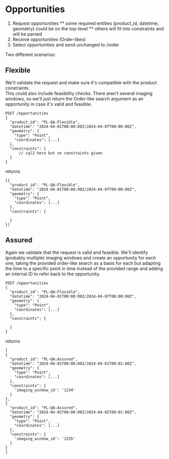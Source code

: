 # Opportunities

1. Request opportunities
** some required entities (product_id, datetime, geometry) could be on the top-level
** others will fit into constraints and will be parsed 
2. Receive opportunities (Order-likes)
3. Select opportunities and send unchanged to /order


Two different scenarios:

## Flexible
We'll validate the request and make sure it's compatible with the product constraints.  
This could also include feasibility checks. There aren't several imaging windows, 
so we'll just return the Order-like search argument as an opportunity in case 
it's valid and feasible.

```
POST /opportunities
{
  "product_id": "PL-QA:Flexible",
  "datetime": "2024-04-01T00:00:00Z/2024-04-07T00:00:00Z", 
  "geometry": {
    "type": "Point",
    "coordinates": [...]
  },
  "constraints": {
      // cql2 here but no constraints given
  }
}
```
returns
```
[{
  "product_id": "PL-QA:Flexible",
  "datetime": "2024-04-01T00:00:00Z/2024-04-07T00:00:00Z", 
  "geometry": {
    "type": "Point",
    "coordinates": [...]
  },
  "constraints": {
    
  }
}]
```

## Assured
Again we validate that the request is valid and feasible.
We'll identify (probably multiple) imaging windows and create an opportunity for each one,
taking the provided order-like search as a basis for each but adapting the time to a specific
point in time instead of the provided range and adding an internal ID to refer back to the
opportunity.

```
POST /opportunities
{
  "product_id": "PL-QA:Flexible",
  "datetime": "2024-04-01T00:00:00Z/2024-04-07T00:00:00Z", 
  "geometry": {
    "type": "Point",
    "coordinates": [...]
  },
  "constraints": {
    
  }
}
```
returns
```
[
{
  "product_id": "PL-QA:Assured",
  "datetime": "2024-04-01T00:00:00Z/2024-04-01T00:01:00Z", 
  "geometry": {
    "type": "Point",
    "coordinates": [...]
  },
  "constraints": {
    'imaging_window_id': '1234'
  }
},
{
  "product_id": "PL-QA:Assured",
  "datetime": "2024-04-02T00:00:00Z/2024-04-02T00:01:00Z", 
  "geometry": {
    "type": "Point",
    "coordinates": [...]
  },
  "constraints": {
    'imaging_window_id': '1235'
  }
}
]
```


